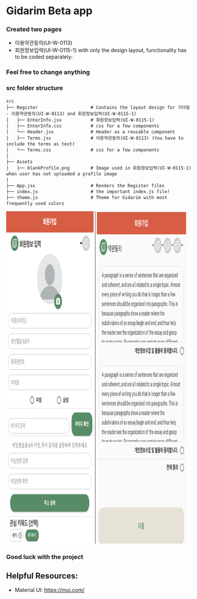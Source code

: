 # Gidarim Beta app
### Created two pages
- 이용약관동의(UI-W-0113)
- 회원정보입력(UI-W-0115-1)
with only the design layout, functionality has to be coded separately:

### Feel free to change anything

### src folder structure

    src
    ├── Register                    # Contains the layout design for 기다림 - 이용약관동의(UI-W-0113) and 회원정보입력(UI-W-0115-1)
    │   ├── EnterInfo.jsx           # 회원정보입력(UI-W-0115-1)
    │   ├── EnterInfo.css           # css for a few components
    │   └── Header.jsx              # Header as a reusable component
    |   ├── Terms.jsx               # 이용약관동의(UI-W-0113) (You have to include the terms as text)
    │   └── Terms.css               # css for a few components
    |
    ├── Assets
    │   ├── blankProfile.png        # Image used in 회원정보입력(UI-W-0115-1) when user has not uploaded a profile image
    |
    ├── App.jsx                     # Renders the Register files
    ├── index.js                    # the important index.js file!
    ├── theme.js                    # Theme for Gidarim with most frequently used colors



<p float="center">
  <img src="https://github.com/raspberrysans/Gidarim_BetaApp/blob/main/Screen%20Shot%202021-10-03%20at%2012.54.05%20PM.png" width="48%" height="900px"/>
  <img src="https://github.com/raspberrysans/Gidarim_BetaApp/blob/main/Screen%20Shot%202021-10-03%20at%201.00.36%20PM.png" width="48%" height="900px"/>
</p>

### Good luck with the project

## Helpful Resources:
- Material UI: https://mui.com/
